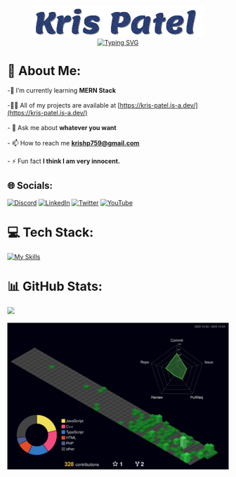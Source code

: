 
<div align="center">
  <img src="https://github.com/Kris0011/Kris0011/blob/main/krispatel2.gif" alt="Animation">
</div>

<div align="center">
  <a href="https://git.io/typing-svg"><img src="https://readme-typing-svg.demolab.com?font=Fira+Code&duration=2000&pause=1000&color=F74687&width=500&lines=Coding+away%2C+one+keystroke+at+a+time...;Crafting+websites+with+passion+and+pixels.;Let's+connect+and+code+together!" alt="Typing SVG" /></a>
</div>


# 💫 About Me:
-🌱 I’m currently learning **MERN Stack**<br><br>-👨‍💻 All of my projects are available at [https://kris-patel.is-a.dev/](https://kris-patel.is-a.dev/)<br><br>- 💬 Ask me about **whatever you want**<br><br>- 📫 How to reach me **krishp759@gmail.com**<br><br>- ⚡ Fun fact **I think I am very innocent.**



## 🌐 Socials:
[![Discord](https://img.shields.io/badge/discord-36393e?style=for-the-badge&logo=discord&logoColor=#5865F2)](https://discord.gg/684004012210651146)
[![LinkedIn](https://img.shields.io/badge/linkedin-0072b1?style=for-the-badge&logo=linkedin&logoColor=#0A66C2)](linkedin.com/in/kris-patel-985158250/)
[![Twitter](https://img.shields.io/badge/Twitter-1DA1F2?style=for-the-badge&logo=twitter&logoColor=white)](https://twitter.com/Kris__Logan)
[![YouTube](https://img.shields.io/badge/YouTube-FF0000?style=for-the-badge&logo=youtube&logoColor=white)](https://youtube.com/@krisgenics4404) 


# 💻 Tech Stack:
[![My Skills](https://skillicons.dev/icons?i=c,cpp,js,html,css,bootstrap,nodejs,react,tailwind,express,mongodb,mysql,php,jquery,postman,git,githubactions,vscode,linux,arduino,netlify)](https://skillicons.dev)


# 📊 GitHub Stats:
![](https://github-readme-stats.vercel.app/api?username=Kris0011&theme=monokai&hide_border=false&include_all_commits=false&count_private=false)<br/></br>
![](./profile-3d-contrib/profile-night-green.svg)
